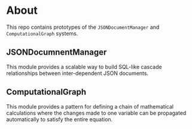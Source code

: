 # About

This repo contains prototypes of the `JSONDocumentManager` and `ComputationalGraph` systems.

## JSONDocumnentManager

This module provides a scalable way to build SQL-like cascade relationships between inter-dependent JSON documents.

## ComputationalGraph

This module provides a pattern for defining a chain of mathematical calculations where the changes made to one variable can be propagated automatically
to satisfy the entire equation.
